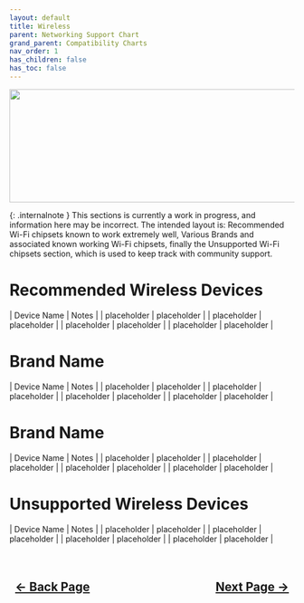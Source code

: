 ```yaml
---
layout: default
title: Wireless
parent: Networking Support Chart
grand_parent: Compatibility Charts
nav_order: 1
has_children: false
has_toc: false
---
```


<style>
  .navigation-container {
    display: flex;
    justify-content: space-between;
    align-items: center;
    width: 100%;
  }
  
  .nav-button {
    margin: 10px;
  }
</style>

<p align="center">
  <img width="650" height="200" src="../../../../assets/Headers/Header-Wireless.png">
</p>

{: .internalnote }
This sections is currently a work in progress, and information here may be incorrect. The intended layout is: Recommended Wi-Fi chipsets known to work extremely well, Various Brands and associated known working Wi-Fi chipsets, finally the Unsupported Wi-Fi chipsets section, which is used to keep track with community support.

# Recommended Wireless Devices

| Device Name | Notes |
| placeholder | placeholder |
| placeholder | placeholder |
| placeholder | placeholder |
| placeholder | placeholder |

# Brand Name

| Device Name | Notes |
| placeholder | placeholder |
| placeholder | placeholder |
| placeholder | placeholder |
| placeholder | placeholder |

# Brand Name

| Device Name | Notes |
| placeholder | placeholder |
| placeholder | placeholder |
| placeholder | placeholder |
| placeholder | placeholder |

# Unsupported Wireless Devices

| Device Name | Notes |
| placeholder | placeholder |
| placeholder | placeholder |
| placeholder | placeholder |
| placeholder | placeholder |

<h2 align="center">
  <br>
  <div class="navigation-container">
    <a class="nav-button" href="../index">&larr; Back Page</a>
    <a class="nav-button" href="../../05-Misc/index">Next Page &rarr;</a>
  </div>
  <br>
</h2>
